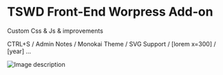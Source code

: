 # TSWD Front-End Worpress Add-on

Custom Css & Js & improvements

CTRL+S / Admin Notes / Monokai Theme / SVG Support / [lorem x=300] / [year] ...


![Image description](https://dev.tswd.fr/wp-content/plugins/tswd-front-end/core/dist/More-Info.jpg)
